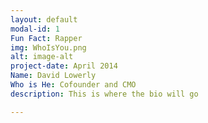 ```yaml
---
layout: default
modal-id: 1
Fun Fact: Rapper
img: WhoIsYou.png
alt: image-alt
project-date: April 2014
Name: David Lowerly
Who is He: Cofounder and CMO
description: This is where the bio will go

---
```

